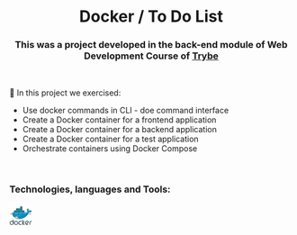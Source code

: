 <h1 align="center">Docker / To Do List</h1>
<h3 align="center">This was a project developed in the back-end module of Web Development Course of <a href=https://www.betrybe.com>Trybe</a></h3>

</br>

🔭 In this project we exercised:

- Use docker commands in CLI - doe command interface
- Create a Docker container for a frontend application
- Create a Docker container for a backend application
- Create a Docker container for a test application
- Orchestrate containers using Docker Compose

</br>

<h3 align="left">Technologies, languages and Tools:</h3>
<p align="left"> <a href="https://www.docker.com/" target="_blank" rel="noreferrer"> <img src="https://raw.githubusercontent.com/devicons/devicon/master/icons/docker/docker-original-wordmark.svg" alt="docker" width="40" height="40"/> </a></p>

